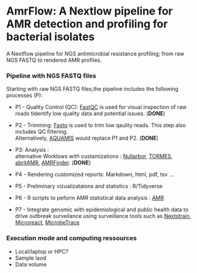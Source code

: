 # AmrFlow: A Nextlow pipeline for AMR detection and profiling for bacterial isolates
A Nextflow pipeline for NGS antimicrobial resistance profiling; from raw NGS FASTQ to rendered AMR profiles.

### Pipeline with NGS FASTQ files
Starting with raw NGS FASTQ files,the pipeline includes the following processes (P):

- P1 - Quality Control (QC): [FastQC](https://www.bioinformatics.babraham.ac.uk/projects/fastqc/) is used for visual inspection of raw reads tidentify low quality data and potential issues. (**DONE**)

- P2 - Trimming: [Fastp](https://github.com/OpenGene/fastp) is used to trim low qaulity reads. This step also includes QC filtering.\
    Alternatively, [AQUAMIS](https://gitlab.com/bfr_bioinformatics/AQUAMIS) would replace P1 and P2. (**DONE**)
    
 - P3: Analysis : \
   alternative Worklows with custamizations : [Nullarbor](https://github.com/tseemann/nullarbor), [TORMES](https://github.com/nmquijada/tormes), [abritAMR](https://github.com/MDU-PHL/abritamr), [AMRFinder](https://github.com/ncbi/amr/wiki). (**DONE**)
   
   
 - P4 - Rendering customized reports:  Markdown, html, pdf, tsv ...

 - P5 - Preliminary vizualizataions and statistics : R/Tidyverse
 
 - P6 - R scripts to peform AMR statistical data analysis : [AMR](https://github.com/msberends/AMR)
 - P7 - Integrate genomic with epidemiological and public health data to drive outbreak surveilance using surveillance tools such as [Nextstrain](https://nextstrain.org/), [Microreact](https://docs.microreact.org/), [MicrobeTrace](https://github.com/CDCgov/MicrobeTrace)


### Execution mode and computing ressources
 - Local/laptop or HPC?
 - Sample laod
 - Data volume
